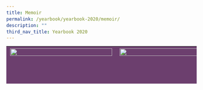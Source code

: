 ```yaml
---
title: Memoir
permalink: /yearbook/yearbook-2020/memoir/
description: ""
third_nav_title: Yearbook 2020
---
```

<table width="837" style="box-sizing: inherit; border-collapse: collapse; border-spacing: 0px; max-width: 100%; height: 100px; background-color: rgb(108, 63, 110);"><tbody style="box-sizing: inherit;"><tr style="box-sizing: inherit; background: rgb(255, 255, 255);"><td style="box-sizing: inherit; padding: 5px 10px; width: 263px; background-color: rgb(108, 63, 110);"><a href="https://www.spectra.edu.sg/yearbook/yearbook-2020/memoir/setting-the-standards/" style="box-sizing: inherit; background-color: transparent; transition: all 0.25s ease-in-out 0s; text-decoration: underline; color: rgb(0, 107, 81);"><img loading="lazy" class="alignnone wp-image-3353" src="/images/SettingTheStandards.png" alt="" width="270" height="268" srcset="/wp-content/uploads/2020/10/Setting_The_Standards-300x297.png 300w, /wp-content/uploads/2020/10/Setting_The_Standards-150x150.png 150w, /wp-content/uploads/2020/10/Setting_The_Standards.png 340w" sizes="(max-width: 270px) 100vw, 270px" style="box-sizing: inherit; border: 0px; vertical-align: middle; max-width: 100%; height: auto; margin-bottom: 10px;"></a></td><td style="box-sizing: inherit; padding: 5px 10px; width: 263px; background-color: rgb(108, 63, 110);"><a href="https://www.spectra.edu.sg/yearbook/yearbook-2020/memoir/shoot-for-the-stars/" style="box-sizing: inherit; background-color: transparent; transition: all 0.25s ease-in-out 0s; text-decoration: underline; color: rgb(0, 107, 81);"><img loading="lazy" class="alignnone wp-image-3354" src="/images/ShootForTheStars.png" alt="" width="270" height="268" srcset="/wp-content/uploads/2020/10/Shoot_For_The_Stars-300x297.png 300w, /wp-content/uploads/2020/10/Shoot_For_The_Stars-150x150.png 150w, /wp-content/uploads/2020/10/Shoot_For_The_Stars.png 340w" sizes="(max-width: 270px) 100vw, 270px" style="box-sizing: inherit; border: 0px; vertical-align: middle; max-width: 100%; height: auto; margin-bottom: 10px;"></a></td><td style="box-sizing: inherit; padding: 5px 10px; width: 263px; background-color: rgb(108, 63, 110);"><a href="https://www.spectra.edu.sg/yearbook/yearbook-2020/memoir/stand-up-stand-out/" style="box-sizing: inherit; background-color: transparent; transition: all 0.25s ease-in-out 0s; text-decoration: underline; color: rgb(0, 107, 81);"><img loading="lazy" class="alignnone wp-image-3356" src="/images/StandUpStandOut.png" alt="" width="270" height="268" srcset="/wp-content/uploads/2020/10/Stand_Up_Stand_Out-300x297.png 300w, /wp-content/uploads/2020/10/Stand_Up_Stand_Out-150x150.png 150w, /wp-content/uploads/2020/10/Stand_Up_Stand_Out.png 340w" sizes="(max-width: 270px) 100vw, 270px" style="box-sizing: inherit; border: 0px; vertical-align: middle; max-width: 100%; height: auto; margin-bottom: 10px;"></a></td></tr><tr style="box-sizing: inherit; background: rgb(230, 230, 230);"><td style="box-sizing: inherit; padding: 5px 10px; width: 263px; background-color: rgb(108, 63, 110);"><a href="https://www.spectra.edu.sg/yearbook/yearbook-2020/memoir/windows-of-opportunity/" style="box-sizing: inherit; background-color: transparent; transition: all 0.25s ease-in-out 0s; text-decoration: underline; color: rgb(0, 107, 81);"><img loading="lazy" class="alignnone wp-image-3359" src="/images/WindowsOfOpportunity.png" alt="" width="270" height="268" srcset="/wp-content/uploads/2020/10/Windows_Of_Opportunity-300x297.png 300w, /wp-content/uploads/2020/10/Windows_Of_Opportunity-150x150.png 150w, /wp-content/uploads/2020/10/Windows_Of_Opportunity.png 340w" sizes="(max-width: 270px) 100vw, 270px" style="box-sizing: inherit; border: 0px; vertical-align: middle; max-width: 100%; height: auto; margin-bottom: 10px;"></a></td><td style="box-sizing: inherit; padding: 5px 10px; width: 263px; background-color: rgb(108, 63, 110);"><a href="https://www.spectra.edu.sg/yearbook/yearbook-2020/memoir/student-gallery/" style="box-sizing: inherit; background-color: transparent; transition: all 0.25s ease-in-out 0s; text-decoration: underline; color: rgb(0, 107, 81);"><img loading="lazy" class="alignnone wp-image-3357" src="/images/StudentGallery.png" alt="" width="270" height="268" srcset="/wp-content/uploads/2020/10/Student_Gallery-300x297.png 300w, /wp-content/uploads/2020/10/Student_Gallery-150x150.png 150w, /wp-content/uploads/2020/10/Student_Gallery.png 340w" sizes="(max-width: 270px) 100vw, 270px" style="box-sizing: inherit; border: 0px; vertical-align: middle; max-width: 100%; height: auto; margin-bottom: 10px;"></a></td><td style="box-sizing: inherit; padding: 5px 10px; width: 263px; background-color: rgb(108, 63, 110);"><a href="https://www.spectra.edu.sg/yearbook/yearbook-2020/memoir/cultural-celebrations/" style="box-sizing: inherit; background-color: transparent; transition: all 0.25s ease-in-out 0s; text-decoration: underline; color: rgb(0, 107, 81);"><img loading="lazy" class="alignnone wp-image-3351" src="/images/CulturalCelebrations.png" alt="" width="270" height="268" srcset="/wp-content/uploads/2020/10/Cultural_Celebrations-300x297.png 300w, /wp-content/uploads/2020/10/Cultural_Celebrations-150x150.png 150w, /wp-content/uploads/2020/10/Cultural_Celebrations.png 340w" sizes="(max-width: 270px) 100vw, 270px" style="box-sizing: inherit; border: 0px; vertical-align: middle; max-width: 100%; height: auto; margin-bottom: 10px;"></a></td></tr><tr style="box-sizing: inherit; background: rgb(255, 255, 255);"><td style="box-sizing: inherit; padding: 5px 10px; width: 263px; background-color: rgb(108, 63, 110);"><a href="/yearbook/yearbook-2020/spectra-partners/" style="box-sizing: inherit; background-color: transparent; transition: all 0.25s ease-in-out 0s; text-decoration: underline; color: rgb(0, 107, 81);"><img loading="lazy" class="alignnone wp-image-3355" src="/images/SpectraPartners.png" alt="" width="270" height="268" srcset="/wp-content/uploads/2020/10/Spectra_Partners-300x297.png 300w, /wp-content/uploads/2020/10/Spectra_Partners-150x150.png 150w, /wp-content/uploads/2020/10/Spectra_Partners.png 340w" sizes="(max-width: 270px) 100vw, 270px" style="box-sizing: inherit; border: 0px; vertical-align: middle; max-width: 100%; height: auto; margin-bottom: 10px;"></a></td><td style="box-sizing: inherit; padding: 5px 10px; width: 263px; background-color: rgb(108, 63, 110);"><a href="/yearbook/yearbook-2020/national-education/" style="box-sizing: inherit; background-color: transparent; transition: all 0.25s ease-in-out 0s; text-decoration: underline; color: rgb(0, 107, 81);"><img loading="lazy" class="alignnone wp-image-3352" src="/images/NationalEducation.png" alt="" width="270" height="268" srcset="/wp-content/uploads/2020/10/National_Education-300x297.png 300w, /wp-content/uploads/2020/10/National_Education-150x150.png 150w, /wp-content/uploads/2020/10/National_Education.png 340w" sizes="(max-width: 270px) 100vw, 270px" style="box-sizing: inherit; border: 0px; vertical-align: middle; max-width: 100%; height: auto; margin-bottom: 10px;"></a></td><td style="box-sizing: inherit; padding: 5px 10px; width: 263px; background-color: rgb(108, 63, 110);"><a href="/yearbook/yearbook-2020/the-road-not-taken/" style="box-sizing: inherit; background-color: transparent; transition: all 0.25s ease-in-out 0s; text-decoration: underline; color: rgb(0, 107, 81);"><img loading="lazy" class="alignnone wp-image-3358" src="/images/TheRoadNeverTaken.png" alt="" width="270" height="268" srcset="/wp-content/uploads/2020/10/The_Road_Never_Taken-300x297.png 300w, /wp-content/uploads/2020/10/The_Road_Never_Taken-150x150.png 150w, /wp-content/uploads/2020/10/The_Road_Never_Taken.png 340w" sizes="(max-width: 270px) 100vw, 270px" style="box-sizing: inherit; border: 0px; vertical-align: middle; max-width: 100%; height: auto; margin-bottom: 10px;"></a></td></tr></tbody></table>